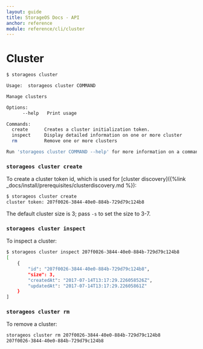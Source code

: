 ```yaml
---
layout: guide
title: StorageOS Docs - API
anchor: reference
module: reference/cli/cluster
---
```


# Cluster

```bash
$ storageos cluster

Usage:	storageos cluster COMMAND

Manage clusters

Options:
      --help   Print usage

Commands:
  create      Creates a cluster initialization token.
  inspect     Display detailed information on one or more cluster
  rm          Remove one or more clusters

Run 'storageos cluster COMMAND --help' for more information on a command.
```

### `storageos cluster create`

To create a cluster token id, which is used for [cluster discovery]({%link _docs/install/prerequisites/clusterdiscovery.md %}):
```bash
$ storageos cluster create
cluster token: 207f0026-3844-40e0-884b-729d79c124b8
```

The default cluster size is 3; pass `-s` to set the size to 3-7.

### `storageos cluster inspect`

To inspect a cluster:
```bash
$ storageos cluster inspect 207f0026-3844-40e0-884b-729d79c124b8
[
    {
        "id": "207f0026-3844-40e0-884b-729d79c124b8",
        "size": 3,
        "createdAt": "2017-07-14T13:17:29.226058526Z",
        "updatedAt": "2017-07-14T13:17:29.22605861Z"
    }
]
```

### `storageos cluster rm`

To remove a cluster:
```bash
storageos cluster rm 207f0026-3844-40e0-884b-729d79c124b8
207f0026-3844-40e0-884b-729d79c124b8
```
